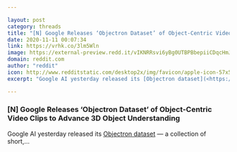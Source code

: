 ```yaml
---

layout: post
category: threads
title: "[N] Google Releases ‘Objectron Dataset’ of Object-Centric Video Clips to Advance 3D Object Understanding"
date: 2020-11-11 00:07:34
link: https://vrhk.co/3lm5Wln
image: https://external-preview.redd.it/vIKNRRsvi6yBg0UTBPBbepiiCDqcHmJqsunPUdhD8io.jpg?width=260&height=136.12565445&auto=webp&crop=260:136.12565445,smart&s=2e5f2f34d7930fa3f32801a040f887742123a405
domain: reddit.com
author: "reddit"
icon: http://www.redditstatic.com/desktop2x/img/favicon/apple-icon-57x57.png
excerpt: "Google AI yesterday released its [Objectron dataset](<https://github.com/google-research-datasets/Objectron/>) — a collection of short,..."

---
```


### [N] Google Releases ‘Objectron Dataset’ of Object-Centric Video Clips to Advance 3D Object Understanding

Google AI yesterday released its [Objectron dataset](<https://github.com/google-research-datasets/Objectron/>) — a collection of short,...